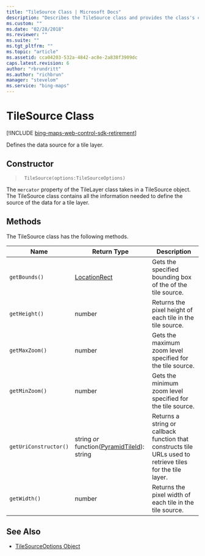 ```yaml
---
title: "TileSource Class | Microsoft Docs"
description: "Describes the TileSource class and provides the class's constructor and a table that outlines the return type and description for various methods."
ms.custom: ""
ms.date: "02/28/2018"
ms.reviewer: ""
ms.suite: ""
ms.tgt_pltfrm: ""
ms.topic: "article"
ms.assetid: cca04203-532a-4842-ac8e-2a838f3909dc
caps.latest.revision: 6
author: "rbrundritt"
ms.author: "richbrun"
manager: "stevelom"
ms.service: "bing-maps"
---
```


# TileSource Class

[!INCLUDE [bing-maps-web-control-sdk-retirement](../../includes/bing-maps-web-control-sdk-retirement.md)]

Defines the data source for a tile layer.

## Constructor

> ` TileSource(options:TileSourceOptions)`

The `mercator` property of the TileLayer class takes in a TileSource object. The TileSource class contains all the information needed to define the source of the data for a tile layer. 

##  Methods

The TileSource class has the following methods.  

Name                      | Return Type    | Description
------------------------- | -------------- | -----------------------------------------
`getBounds()`             | [LocationRect](locationrect-class.md)   | Gets the specified bounding box of the of the tile source.
`getHeight()`             | number         | Returns the pixel height of each tile in the tile source.
`getMaxZoom()`            | number         | Gets the maximum zoom level specified for the tile source.
`getMinZoom()`            | number         | Gets the minimum zoom level specified for the tile source.
`getUriConstructor()`     | string _or_  function([PyramidTileId](pyramidtileid-class.md)): string       | Returns a string or callback function that constructs tile URLs used to retrieve tiles for the tile layer.
`getWidth()`              | number         | Returns the pixel width of each tile in the tile source.


## See Also
  * [TileSourceOptions Object](tilesourceoptions-object.md)
